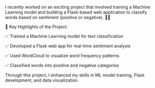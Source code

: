 I recently worked on an exciting project that involved training a Machine Learning model and building a Flask-based web application to classify words based on sentiment (positive or negative). 🧠💡

🔹 Key Highlights of the Project:

✅ Trained a Machine Learning model for text classification

✅ Developed a Flask web app for real-time sentiment analysis

✅ Used WordCloud to visualize word frequency patterns

✅ Classified words into positive and negative categories

Through this project, I enhanced my skills in ML model training, Flask development, and data visualization.

